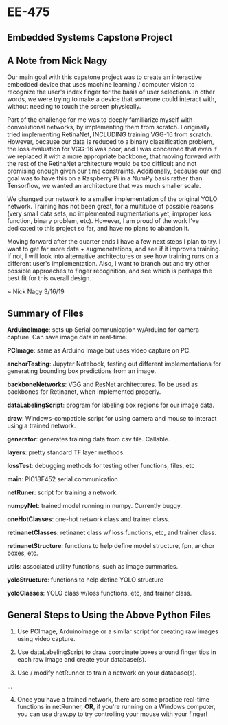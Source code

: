 # EE-475
## Embedded Systems Capstone Project ##

## A Note from Nick Nagy ##

Our main goal with this capstone project was to create an interactive embedded device that uses machine learning / computer vision to recognize the user's index finger for the basis of user selections. In other words, we were trying to make a device that someone could interact with, without needing to touch the screen physically.

Part of the challenge for me was to deeply familiarize myself with convolutional networks, by implementing them from scratch. I originally tried implementing RetinaNet, INCLUDING training VGG-16 from scratch. However, because our data is reduced to a binary classification problem, the loss evaluation for VGG-16 was poor, and I was concerned that even if we replaced it with a more appropriate backbone, that moving forward with the rest of the RetinaNet architecture would be too difficult and not promising enough given our time constraints. Additionally, because our end goal was to have this on a Raspberry Pi in a NumPy basis rather than Tensorflow, we wanted an architecture that was much smaller scale.

We changed our network to a smaller implementation of the original YOLO network. Training has not been great, for a multitude of possible reasons (very small data sets, no implemented augmentations yet, improper loss function, binary problem, etc). However, I am proud of the work I've dedicated to this project so far, and have no plans to abandon it.

Moving forward after the quarter ends I have a few next steps I plan to try. I want to get far more data + augmenetations, and see if it improves training. If not, I will look into alternative architectures or see how training runs on a different user's implementation. Also, I want to branch out and try other possible approaches to finger recognition, and see which is perhaps the best fit for this overall design.

~ Nick Nagy 3/16/19

## Summary of Files ##

**ArduinoImage**: sets up Serial communication w/Arduino for camera capture. Can save image data in real-time.

**PCImage**: same as Arduino Image but uses video capture on PC.

**anchorTesting**: Jupyter Notebook, testing out different implementations for generating bounding box predictions from an image.

**backboneNetworks**: VGG and ResNet architectures. To be used as backbones for Retinanet, when implemented properly.

**dataLabelingScript**: program for labeling box regions for our image data.

**draw**: Windows-compatible script for using camera and mouse to interact using a trained network.

**generator**: generates training data from csv file. Callable.

**layers**: pretty standard TF layer methods.

**lossTest**: debugging methods for testing other functions, files, etc

**main**: PIC18F452 serial communication.

**netRuner**: script for training a network.

**numpyNet**: trained model running in numpy. Currently buggy.

**oneHotClasses**: one-hot network class and trainer class.

**retinanetClasses**: retinanet class w/ loss functions, etc, and trainer class.

**retinanetStructure**: functions to help define model structure, fpn, anchor boxes, etc.

**utils**: associated utility functions, such as image summaries.

**yoloStructure**: functions to help define YOLO structure

**yoloClasses**: YOLO class w/loss functions, etc, and trainer class.

## General Steps to Using the Above Python Files ##

1) Use PCImage, ArduinoImage or a similar script for creating raw images using video capture.

2) Use dataLabelingScript to draw coordinate boxes around finger tips in each raw image and create your database(s).

3) Use / modify netRunner to train a network on your database(s).

...

4) Once you have a trained network, there are some practice real-time functions in netRunner, **OR**, if you're running on a Windows computer, you can use draw.py to try controlling your mouse with your finger!
